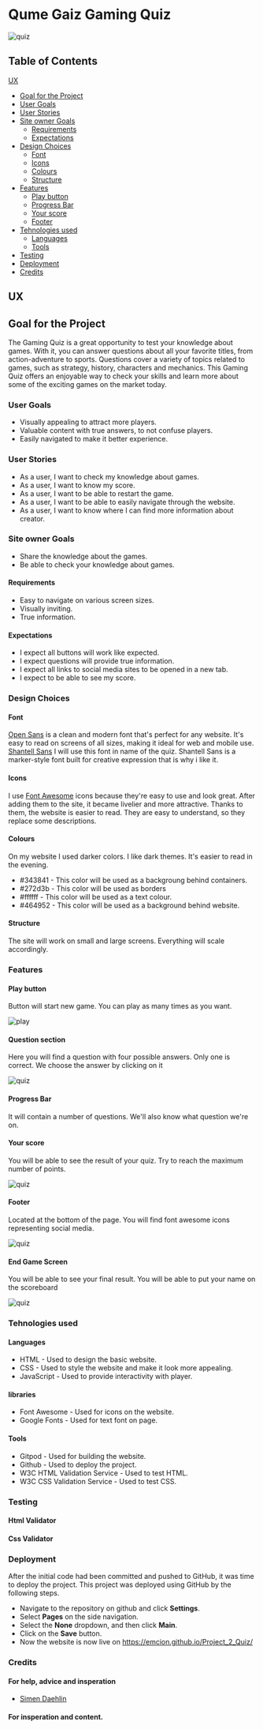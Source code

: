 # Qume Gaiz Gaming Quiz
![quiz](/assets/images/quiz.jpg)

## Table of Contents
[UX](#ux)
  * [Goal for the Project](#goal-for-the-project)
  * [User Goals](#user-goals)
  * [User Stories](#user-stories)
  * [Site owner Goals](#site-owner-goals)
    * [Requirements](#requirements)
    * [Expectations](#expectations)
  * [Design Choices](#design-choices)
    * [Font](#font)
    * [Icons](#icons)
    * [Colours](#colours)
    * [Structure](#structure)
  * [Features](#features)
    * [Play button](#play-button)
    * [Progress Bar](#progress-bar)
    * [Your score](#your-score)
    * [Footer](#footer)    
  * [Tehnologies used](#tehnologies-used)
    * [Languages](#languages)
    * [Tools](#tools)
  * [Testing](#testing)
  * [Deployment](#deployment)
  * [Credits](#credits)

## UX
## Goal for the Project
 The Gaming Quiz is a great opportunity to test your knowledge about games. With it, you can answer questions about all your favorite titles, from action-adventure to sports. Questions cover a variety of topics related to games, such as strategy, history, characters and mechanics. This Gaming Quiz offers an enjoyable way to check your skills and learn more about some of the exciting games on the market today.
### User Goals
* Visually appealing to attract more players.
* Valuable content with true answers, to not confuse players.
* Easily navigated to make it better experience.
### User Stories
* As a user, I want to check my knowledge about games.
* As a user, I want to know my score.
* As a user, I want to be able to restart the game. 
* As a user, I want to be able to easily navigate through the website.
* As a user, I want to know where I can find more information about creator.
### Site owner Goals
* Share the knowledge about the games.
* Be able to check your knowledge about games.
#### Requirements
* Easy to navigate on various screen sizes.
* Visually inviting.
* True information.
#### Expectations
* I expect all buttons will work like expected.
* I expect questions will provide true information.
* I expect all links to social media sites to be opened in a new tab.
* I expect to be able to see my score.
### Design Choices
#### Font
 [Open Sans](https://fonts.google.com/specimen/Open+Sans) is a clean and modern font that's perfect for any website. It's easy to read on screens of all sizes, making it ideal for web and mobile use. 
 [Shantell Sans](https://fonts.google.com/specimen/Shantell+Sans) I will use this font in name of the quiz. Shantell Sans is a marker-style font built for creative expression that is why i like it.
#### Icons
 I use [Font Awesome](https://fontawesome.com) icons because they're easy to use and look great. After adding them to the site, it became livelier and more attractive. Thanks to them, the website is easier to read. They are easy to understand, so they replace some descriptions.
#### Colours
 On my website I used darker colors. I like dark themes. It's easier to read in the evening.
* #343841 - This color will be used as a backgroung behind containers.
* #272d3b - This color will be used as borders
* #ffffff - This color will be used as a text colour.
* #464952 - This color will be used as a background behind website.
#### Structure
 The site will work on small and large screens. Everything will scale accordingly.
### Features
#### Play button
 Button will start new game. You can play as many times as you want.

 ![play](/assets/images/playbutton.png)
#### Question section
 Here you will find a question with four possible answers. Only one is correct. We choose the answer by clicking on it

 ![quiz](/assets/images/question.png)
#### Progress Bar
 It will contain a number of questions. We'll also know what question we're on.
#### Your score
 You will be able to see the result of your quiz. Try to reach the maximum number of points.

 ![quiz](/assets/images/yourscore.png)
#### Footer 
 Located at the bottom of the page. You will find font awesome icons representing social media.

 ![quiz](/assets/images/footer.png)
#### End Game Screen
 You will be able to see your final result. You will be able to put your name on the scoreboard

 ![quiz](/assets/images/endgame.png)
### Tehnologies used
#### Languages 
* HTML - Used to design the basic website.
* CSS - Used to style the website and make it look more appealing.
* JavaScript - Used to provide interactivity with player. 
#### libraries
* Font Awesome - Used for icons on the website.
* Google Fonts - Used for text font on page. 
#### Tools
* Gitpod - Used for building the website.
* Github - Used to deploy the project. 
* W3C HTML Validation Service - Used to test HTML.
* W3C CSS Validation Service - Used to test CSS.
### Testing
#### Html Validator
#### Css Validator
### Deployment  
 After the initial code had been committed and pushed to GitHub, it was time to deploy the project. This project was deployed using GitHub by the following steps.
* Navigate to the repository on github and click **Settings**.
* Select **Pages** on the side navigation.
* Select the **None** dropdown, and then click **Main**.
* Click on the **Save** button.
* Now the website is now live on https://emcion.github.io/Project_2_Quiz/
### Credits 
#### For help, advice and insperation
* [Simen Daehlin](https://github.com/Eventyret)
#### For insperation and content.